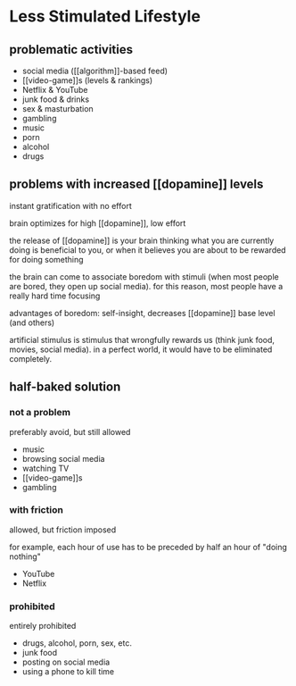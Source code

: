 # Less Stimulated Lifestyle

## problematic activities

- social media ([[algorithm]]-based feed)
- [[video-game]]s (levels & rankings)
- Netflix & YouTube
- junk food & drinks
- sex & masturbation
- gambling
- music
- porn
- alcohol
- drugs

## problems with increased [[dopamine]] levels

instant gratification with no effort

brain optimizes for high [[dopamine]], low effort

the release of [[dopamine]] is your brain thinking what you are currently doing is beneficial to you, or when it believes you are about to be rewarded for doing something

the brain can come to associate boredom with stimuli (when most people are bored, they open up social media). for this reason, most people have a really hard time focusing

advantages of boredom: self-insight, decreases [[dopamine]] base level (and others)

artificial stimulus is stimulus that wrongfully rewards us (think junk food, movies, social media). in a perfect world, it would have to be eliminated completely.

## half-baked solution

### not a problem

preferably avoid, but still allowed

- music
- browsing social media
- watching TV
- [[video-game]]s
- gambling

### with friction

allowed, but friction imposed

for example, each hour of use has to be preceded by half an hour of "doing nothing"

- YouTube
- Netflix

### prohibited

entirely prohibited

- drugs, alcohol, porn, sex, etc.
- junk food
- posting on social media
- using a phone to kill time
